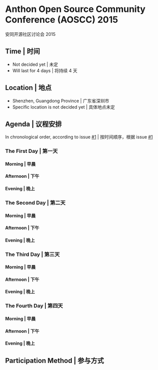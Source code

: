 # Anthon Open Source Community Conference (AOSCC) 2015

安同开源社区讨论会 2015

## Time | 时间

- Not decided yet | 未定
- Will last for 4 days | 将持续 4 天

## Location | 地点

- Shenzhen, Guangdong Province | 广东省深圳市
- Specific location is not decided yet | 具体地点未定

## Agenda | 议程安排

In chronological order, according to issue [#1](https://github.com/AOSC-Dev/aoscc-2015/issues/1) | 按时间顺序，根据 issue [#1](https://github.com/AOSC-Dev/aoscc-2015/issues/1)

### The First Day | 第一天

#### Morning | 早晨

#### Afternoon | 下午

#### Evening | 晚上



### The Second Day | 第二天

#### Morning | 早晨

#### Afternoon | 下午

#### Evening | 晚上



### The Third Day | 第三天

#### Morning | 早晨

#### Afternoon | 下午

#### Evening | 晚上



### The Fourth Day | 第四天

#### Morning | 早晨

#### Afternoon | 下午

#### Evening | 晚上


## Participation Method | 参与方式


